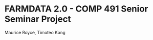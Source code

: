 FARMDATA 2.0 - COMP 491 Senior Seminar Project
==============================================
Maurice Royce, Timoteo Kang
